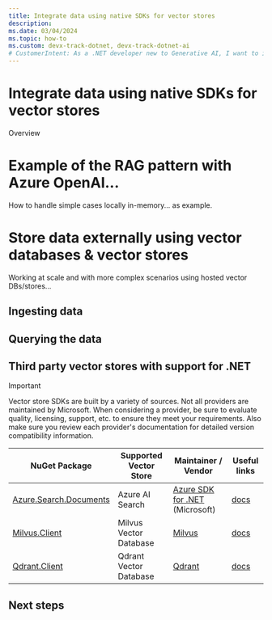 ```yaml
---
title: Integrate data using native SDKs for vector stores
description: 
ms.date: 03/04/2024
ms.topic: how-to
ms.custom: devx-track-dotnet, devx-track-dotnet-ai
# CustomerIntent: As a .NET developer new to Generative AI, I want to integrate my data into my LLM calls
---
```


# Integrate data using native SDKs for vector stores

Overview

# Example of the RAG pattern with Azure OpenAI...

How to handle simple cases locally in-memory... as example.

# Store data externally using vector databases & vector stores

Working at scale and with more complex scenarios using hosted vector DBs/stores...

## Ingesting data

## Querying the data

## Third party vector stores with support for .NET

> [!IMPORTANT]
> Vector store SDKs are built by a variety of sources. Not all providers are maintained by Microsoft. When considering a provider, be sure to evaluate quality, licensing, support, etc. to ensure they meet your requirements. Also make sure you review each provider's documentation for detailed version compatibility information.

| NuGet Package                                                                          | Supported Vector Store            | Maintainer / Vendor                                                                                         | Useful links |
|----------------------------------------------------------------------------------------|-----------------------------------|-------------------------------------------------------------------------------------------------------------|-------------------------------------------------------------------------------------------------------------------|
| [Azure.Search.Documents](https://www.nuget.org/packages/Azure.Search.Documents/)       | Azure AI Search                   | [Azure SDK for .NET](https://github.com/Azure/azure-sdk-for-net) (Microsoft)                                | [docs](https://learn.microsoft.com/en-us/dotnet/api/overview/azure/search.documents-readme?view=azure-dotnet)     |
| [Milvus.Client](https://www.nuget.org/packages/Milvus.Client)                          | Milvus Vector Database            | [Milvus](https://milvus.io/)                                                                                | [docs](https://milvus.io/docs/v2.2.x/install-csharp.md)                                                           |
| [Qdrant.Client](https://www.nuget.org/packages/Qdrant.Client)                          | Qdrant Vector Database            | [Qdrant](https://qdrant.tech)                                                                               | [docs](https://github.com/qdrant/qdrant-dotnet)                                                                   |

## Next steps

